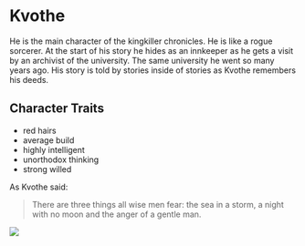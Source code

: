 # Kvothe
He is the main character of the kingkiller chronicles. He is like a rogue sorcerer. At the start of his story he hides as an innkeeper as he gets a visit by an archivist of the university. The same university he went so many years ago. His story is told by stories inside of stories as Kvothe remembers his deeds.
## Character Traits
* red hairs
* average build
* highly intelligent
* unorthodox thinking
* strong willed

As Kvothe said:

> There are three things all wise men fear:
> the sea in a storm,
> a night with no moon
> and the anger of a gentle man.

<img src="https://kingkiller.wiki/w/images/kingkillerwiki/5/57/MainPage-Kvothe.jpg"/>